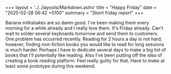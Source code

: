 +++
layout = '../../layouts/Markdown.astro'
title = "Happy Friday"
date = "2025-02-28 06:42 +0100"
summary = "Short friday report"
+++

Banana milkshakes are so damn good. I've been making them every morning for a while already and I really love them. It's Friday already. Can't wait to solder several keyboards tomorrow and send them to customers. One problem has occurred recently. Reading for 2 hours a day is not hard; however, finding non-fiction books you would like to read for long sessions is much harder. Perhaps I have to dedicate several days to make a big list of books that I'll potentially like reading. Also I've been putting off the idea of creating a book reading platform. Feel really guilty for that. Have to make at least some prototype during this weekend.